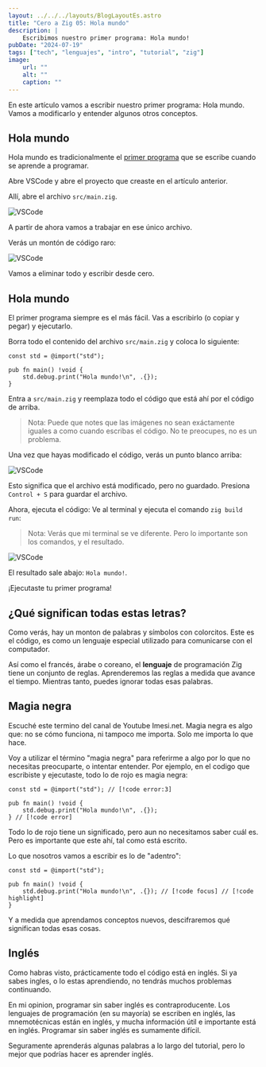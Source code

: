 ```yaml
---
layout: ../../../layouts/BlogLayoutEs.astro
title: "Cero a Zig 05: Hola mundo"
description: |
    Escribimos nuestro primer programa: Hola mundo!
pubDate: "2024-07-19"
tags: ["tech", "lenguajes", "intro", "tutorial", "zig"]
image: 
    url: ""
    alt: ""
    caption: ""
---
```



En este artículo vamos a escribir nuestro primer programa: Hola mundo. Vamos a
modificarlo y entender algunos otros conceptos.

## Hola mundo

Hola mundo es tradicionalmente el [primer programa](https://es.wikipedia.org/wiki/Hola_mundo)
que se escribe cuando se aprende a programar.

Abre VSCode y abre el proyecto que creaste en el artículo anterior.

Allí, abre el archivo `src/main.zig`.

![VSCode](/img/blog/es/tutorial/063-zig.jpg)

A partir de ahora vamos a trabajar en ese único archivo.

Verás un montón de código raro:

![VSCode](/img/blog/es/tutorial/078-zig.jpg)

Vamos a eliminar todo y escribir desde cero.


## Hola mundo

El primer programa siempre es el más fácil. Vas a escribirlo
(o copiar y pegar) y ejecutarlo.

Borra todo el contenido del archivo `src/main.zig` y
coloca lo siguiente:

```zig
const std = @import("std");

pub fn main() !void {
    std.debug.print("Hola mundo!\n", .{});
}
```

Entra a `src/main.zig` y reemplaza todo el código que está ahí
por el código de arriba.

> Nota: Puede que notes que las imágenes no sean exáctamente
    iguales a como cuando escribas el código.
    No te preocupes, no es un problema.

Una vez que hayas modificado el código, verás un punto blanco arriba:

![VSCode](/img/blog/es/tutorial/080-zig.jpg)

Esto significa que el archivo está modificado, pero no guardado.
Presiona `Control + S` para guardar el archivo.

Ahora, ejecuta el código: Ve al terminal y ejecuta el comando
`zig build run`:

> Nota: Verás que mi terminal se ve diferente. Pero lo importante
    son los comandos, y el resultado.

![VSCode](/img/blog/es/tutorial/081-zig.jpg)

El resultado sale abajo: `Hola mundo!`.


¡Ejecutaste tu primer programa!

## ¿Qué significan todas estas letras?

Como verás, hay un monton de palabras y símbolos con colorcitos.
Este es el código, es como un lenguaje especial utilizado
para comunicarse con el computador.

Así como el francés, árabe o coreano, el **lenguaje** de programación Zig
tiene un conjunto de reglas. Aprenderemos las reglas a medida que avance
el tiempo. Mientras tanto, puedes ignorar todas esas palabras.


## Magia negra

Escuché este termino del canal de Youtube Imesi.net. Magia negra
es algo que: no se cómo funciona, ni tampoco me importa.
Solo me importa lo que hace.

Voy a utilizar el término "magia negra" para referirme a algo
por lo que no necesitas preocuparte, o intentar entender. Por
ejemplo, en el codigo que escribiste y ejecutaste,
todo lo de rojo es magia negra:


```zig
const std = @import("std"); // [!code error:3]

pub fn main() !void {
    std.debug.print("Hola mundo!\n", .{});
} // [!code error]
```

Todo lo de rojo tiene un significado, pero aun no necesitamos
saber cuál es. Pero es importante que este ahí, tal como está
escrito.

Lo que nosotros vamos a escribir es lo de "adentro":

```zig
const std = @import("std");

pub fn main() !void {
    std.debug.print("Hola mundo!\n", .{}); // [!code focus] // [!code highlight]
}
```

Y a medida que aprendamos conceptos nuevos, descifraremos
qué significan todas esas cosas.



## Inglés

Como habras visto, prácticamente todo el código está en inglés.
Si ya sabes ingles, o lo estas aprendiendo, no tendrás muchos
problemas continuando.

En mi opinion, programar sin saber inglés es contraproducente.
Los lenguajes de programación (en su mayoría) se escriben en
inglés, las mnemotécnicas están en inglés, y mucha información
útil e importante está en inglés. Programar sin saber inglés
es sumamente difícil.

Seguramente aprenderás algunas palabras a lo largo del tutorial,
pero lo mejor que podrías hacer es aprender inglés.




